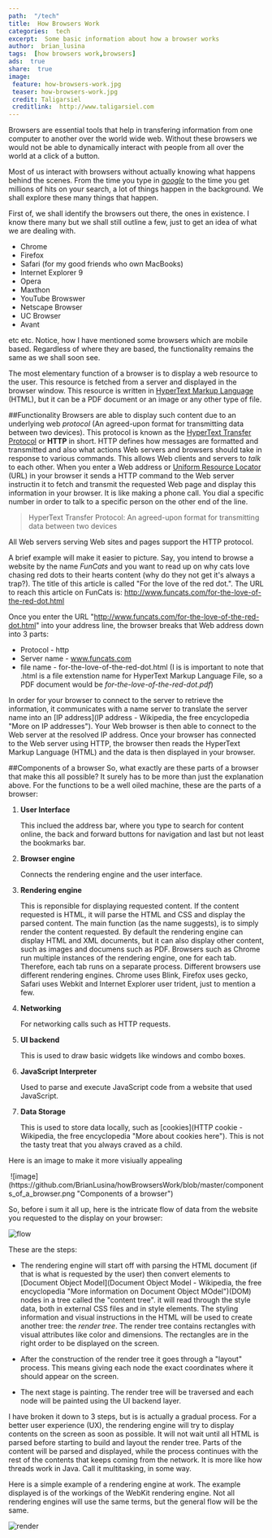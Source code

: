 ```yaml
---
path:  "/tech"
title:  How Browsers Work
categories:  tech
excerpt:  Some basic information about how a browser works
author:  brian_lusina
tags:  [how browsers work,browsers]
ads:  true
share:  true
image:
 feature: how-browsers-work.jpg
 teaser: how-browsers-work.jpg
 credit: Taligarsiel
 creditlink:  http://www.taligarsiel.com
---
```


Browsers are essential tools that help in transfering information from one computer to another over the world wide web. Without these browsers we would not be able to dynamically interact with people from all over the world at a click of a button.

Most of us interact with browsers without actually knowing what happens behind the scenes. From the time you type in [_google_](https://www.google.com) to the time you get millions of hits on your search, a lot of things happen in the background. We shall explore these many things that happen.

First of, we shall identify the browsers out there, the ones in existence. I know there many but we shall still outline a few, just to get an idea of what we are dealing with.

- Chrome
- Firefox
- Safari (for my good friends who own MacBooks)
- Internet Explorer 9
- Opera
- Maxthon
- YouTube Browswer
- Netscape Browser
- UC Browser
- Avant

etc etc.
Notice, how I have mentioned some browsers which are mobile based. Regardless of where they are based, the functionality remains the same as we shall soon see.

The most elementary function of a browser is to display a web resource to the user. This resource is fetched from a server and displayed in the browser window. This resource is written in [HyperText Markup Language](https://en.wikipedia.org/wiki/HTML 'More about HTML here') (HTML), but it can be a PDF document or an image or any other type of file.

##Functionality
Browsers are able to display such content due to an underlying web _protocol_ (An agreed-upon format for transmitting data between two devices). This protocol is known as the [HyperText Transfer Protocol](https://en.wikipedia.org/wiki/Hypertext_Transfer_Protocol) or **HTTP** in short. HTTP defines how messages are formatted and transmitted and also what actions Web servers and browsers should take in response to various commands. This allows Web clients and servers to _talk_ to each other. When you enter a Web address or [Uniform Resource Locator](https://en.wikipedia.org/wiki/Uniform_Resource_Locator) (URL) in your browser it sends a HTTP command to the Web server instructin it to fetch and transmit the requested Web page and display this information in your browser. It is like making a phone call. You dial a specific number in order to talk to a specific person on the other end of the line.

> HyperText Transfer Protocol: An agreed-upon format for transmitting data between two devices

All Web servers serving Web sites and pages support the HTTP protocol.

A brief example will make it easier to picture. Say, you intend to browse a website by the name _FunCats_ and you want to read up on why cats love chasing red dots to their hearts content (why do they not get it's always a trap?). The title of this article is called "For the love of the red dot.". The URL to reach this article on FunCats is: http://www.funcats.com/for-the-love-of-the-red-dot.html

Once you enter the URL "http://www.funcats.com/for-the-love-of-the-red-dot.html" into your address line, the browser breaks that Web address down into 3 parts:

- Protocol - http
- Server name - www.funcats.com
- file name - for-the-love-of-the-red-dot.html (I is is important to note that .html is a file extenstion name for HyperText Markup Language File, so a PDF document would be _for-the-love-of-the-red-dot.pdf_)

In order for your browser to connect to the server to retrieve the information, it communicates with a name server to translate the server name into an [IP address](IP address - Wikipedia, the free encyclopedia "More on IP addresses"). Your Web browser is then able to connect to the Web server at the resolved IP address. Once your browser has connected to the Web server using HTTP, the browser then reads the HyperText Markup Language (HTML) and the data is then displayed in your browser.

##Components of a browser
So, what exactly are these parts of a browser that make this all possible? It surely has to be more than just the explanation above. For the functions to be a well oiled machine, these are the parts of a browser:

1.  **User Interface**

    This inclued the address bar, where you type to search for content online, the back and forward buttons for navigation and last but not least the bookmarks bar.

2.  **Browser engine**

    Connects the rendering engine and the user interface.

3.  **Rendering engine**

    This is reponsible for displaying requested content. If the content requested is HTML, it will parse the HTML and CSS and display the parsed content. The main function (as the name suggests), is to simply render the content requested. By default the rendering engine can display HTML and XML documents, but it can also display other content, such as images and documens such as PDF. Browsers such as Chrome run multiple instances of the rendering engine, one for each tab. Therefore, each tab runs on a separate process. Different browsers use different rendering engines. Chrome uses Blink, Firefox uses gecko, Safari uses Webkit and Internet Explorer user trident, just to mention a few.

4.  **Networking**

    For networking calls such as HTTP requests.

5.  **UI backend**

    This is used to draw basic widgets like windows and combo boxes.

6.  **JavaScript Interpreter**

    Used to parse and execute JavaScript code from a website that used JavaScript.

7.  **Data Storage**

    This is used to store data locally, such as [cookies](HTTP cookie - Wikipedia, the free encyclopedia "More about cookies here"). This is not the tasty treat that you always craved as a child.

Here is an image to make it more visiually appealing

<img src="http://placehold.it/150x150.gif" alt="">
![image](https://github.com/BrianLusina/howBrowsersWork/blob/master/components_of_a_browser.png "Components of a browser")

So, before i sum it all up, here is the intricate flow of data from the website you requested to the display on your browser:

![flow](http://www.html5rocks.com/en/tutorials/internals/howbrowserswork/flow.png 'Flow of a typical Rendering Engine')

These are the steps:

- The rendering engine will start off with parsing the HTML document (if that is what is requested by the user) then convert elements to [Document Object Model](Document Object Model - Wikipedia, the free encyclopedia "More information on Document Object MOdel")(DOM) nodes in a tree called the "content tree". it will read through the style data, both in external CSS files and in style elements. The styling information and visual instructions in the HTML will be used to create another tree: the _render tree_. The render tree contains rectangles with visual attributes like color and dimensions. The rectangles are in the right order to be displayed on the screen.

- After the construction of the render tree it goes through a "layout" process. This means giving each node the exact coordinates where it should appear on the screen.

- The next stage is painting. The render tree will be traversed and each node will be painted using the UI backend layer.

I have broken it down to 3 steps, but is is actually a gradual process. For a better user experience (UX), the rendering engine will try to display contents on the screen as soon as possible. It will not wait until all HTML is parsed before starting to build and layout the render tree. Parts of the content will be parsed and displayed, while the process continues with the rest of the contents that keeps coming from the network. It is more like how threads work in Java. Call it multitasking, in some way.

Here is a simple example of a rendering engine at work. The example displayed is of the workings of the WebKit rendering engine. Not all rendering engines will use the same terms, but the general flow will be the same.

![render](http://www.html5rocks.com/en/tutorials/internals/howbrowserswork/webkitflow.png)
